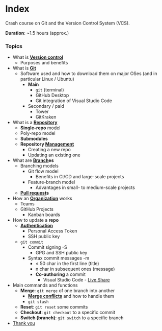 # Index
Crash course on Git and the Version Control System (VCS).

**Duration**: ~1.5 hours (approx.)


### Topics
- What is **[Version control](Version%20control.md)**
	- Purposes and benefits
- What is **[Git](Git.md)**
	- Software used and how to download them on major OSes (and in particular Linux / Ubuntu)
		- **Main**
			- `git` (terminal)
			- GitHub Desktop
			- Git integration of Visual Studio Code
		- Secondary / paid
			- Tower
			- GitKraken
- What is a **[Repository](Repository.md)**
	- **Single-repo** model
	- Poly-repo model
	- **Submodules**
	- **Repository [Management](Management.md)**
		- Creating a new repo
		- Updating an existing one
- What are **[Branch](Branch.md)es**
	- Branching models
		- Git flow model
			- Benefits in CI/CD and large-scale projects
		- Feature-branch model
			- Advantages in small- to medium-scale projects
	- **[Pull request](Pull%20request.md)s**
- How an **[Organization](Organization.md)** works
	- Teams
	- GitHub Projects
		- Kanban boards
- How to update a **repo**
	- **[Authentication](Authentication.md)**
		- Personal Access Token
		- SSH public key
	- `git commit`
		- Commit signing -S
			- GPG and SSH public key
		- Syntax commit messages -m
			- ≤ 50 char in the first line (title)
			- n char in subsequent ones (message)
			- **Co-authoring** a commit
				- Visual Studio Code - [Live Share](Live%20Share.md)
- Main commands and functions
	- **Merge**: `git merge` of one branch into another
		- **[Merge conflicts](Merge%20conflicts.md)** and how to handle them
		 - `git stash`
	- **Reset**: `git reset` some commits
	- **Checkout**: `git checkout` to a specific commit
	- **Switch (branch)**: `git switch` to a specific branch
- [Thank you](Thank%20you.md)